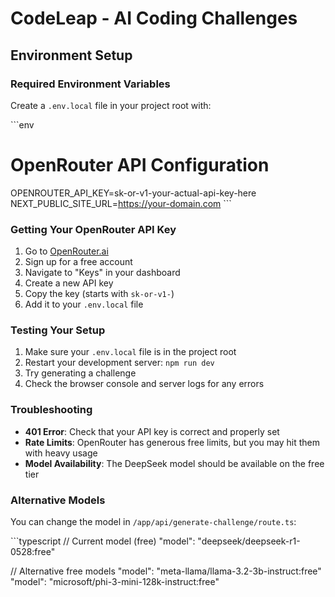# CodeLeap - AI Coding Challenges

## Environment Setup

### Required Environment Variables

Create a `.env.local` file in your project root with:

\`\`\`env
# OpenRouter API Configuration
OPENROUTER_API_KEY=sk-or-v1-your-actual-api-key-here
NEXT_PUBLIC_SITE_URL=https://your-domain.com
\`\`\`

### Getting Your OpenRouter API Key

1. Go to [OpenRouter.ai](https://openrouter.ai/)
2. Sign up for a free account
3. Navigate to "Keys" in your dashboard
4. Create a new API key
5. Copy the key (starts with `sk-or-v1-`)
6. Add it to your `.env.local` file

### Testing Your Setup

1. Make sure your `.env.local` file is in the project root
2. Restart your development server: `npm run dev`
3. Try generating a challenge
4. Check the browser console and server logs for any errors

### Troubleshooting

- **401 Error**: Check that your API key is correct and properly set
- **Rate Limits**: OpenRouter has generous free limits, but you may hit them with heavy usage
- **Model Availability**: The DeepSeek model should be available on the free tier

### Alternative Models

You can change the model in `/app/api/generate-challenge/route.ts`:

\`\`\`typescript
// Current model (free)
"model": "deepseek/deepseek-r1-0528:free"

// Alternative free models
"model": "meta-llama/llama-3.2-3b-instruct:free"
"model": "microsoft/phi-3-mini-128k-instruct:free"
